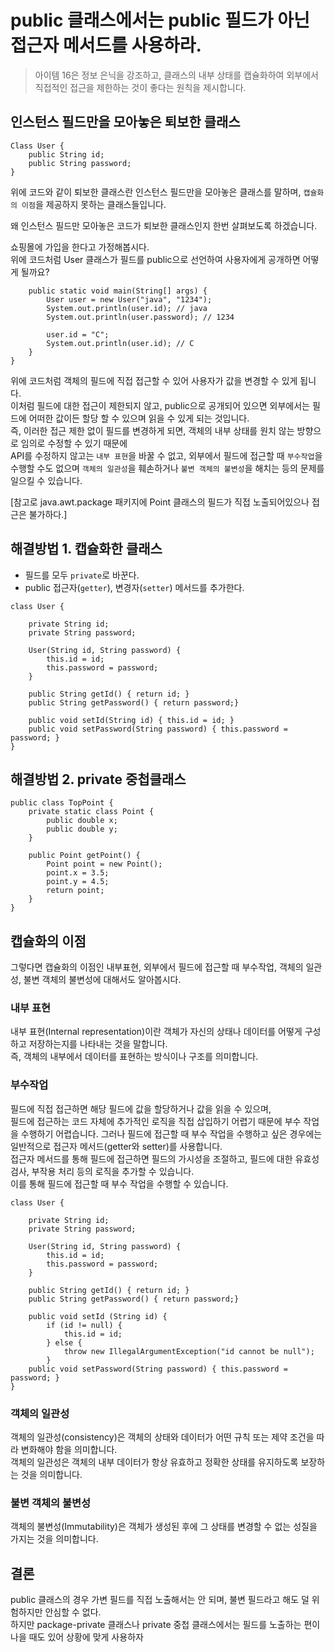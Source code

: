 # public 클래스에서는 public 필드가 아닌 접근자 메서드를 사용하라.

> 아이템 16은 정보 은닉을 강조하고, 클래스의 내부 상태를 캡슐화하여 외부에서 직접적인 접근을 제한하는 것이 좋다는 원칙을 제시합니다. 

## 인스턴스 필드만을 모아놓은 퇴보한 클래스

```
Class User {
    public String id;
    public String password;
}
```
위에 코드와 같이 퇴보한 클래스란 인스턴스 필드만을 모아놓은 클래스를 말하며,
`캡슐화의 이점`을 제공하지 못하는 클래스들입니다.

왜 인스턴스 필드만 모아놓은 코드가 퇴보한 클래스인지 한번 살펴보도록 하겠습니다.

쇼핑몰에 가입을 한다고 가정해봅시다. <br>
위에 코드처럼 User 클래스가 필드를 public으로 선언하여 사용자에게 공개하면 어떻게 될까요? <br>
```
    public static void main(String[] args) {
        User user = new User("java", "1234");
        System.out.println(user.id); // java
        System.out.println(user.password); // 1234
        
        user.id = "C";
        System.out.println(user.id); // C
    }
}
```
위에 코드처럼 객체의 필드에 직접 접근할 수 있어 사용자가 값을 변경할 수 있게 됩니다. <br>
이처럼 필드에 대한 접근이 제한되지 않고, public으로 공개되어 있으면 외부에서는 필드에 어떠한 값이든 할당 할 수 있으며 읽을 수 있게 되는 것입니다.<br>
즉, 이러한 접근 제한 없이 필드를 변경하게 되면, 객체의 내부 상태를 원치 않는 방향으로 임의로 수정할 수 있기 때문에 <br>
API를 수정하지 않고는 `내부 표현`을 바꿀 수 없고, 외부에서 필드에 접근할 때 `부수작업`을 수행할 수도 없으며 `객체의 일관성`을 훼손하거나 `불변 객체의 불변성`을 해치는 등의 문제를 일으킬 수 있습니다. <br>

[참고로 java.awt.package 패키지에 Point 클래스의 필드가 직접 노출되어있으나 접근은 불가하다.]

## 해결방법 1. 캡슐화한 클래스
- 필드를 모두 `private`로 바꾼다.
- public 접근자(`getter`), 변경자(`setter`) 메서드를 추가한다.
```
class User {

    private String id;
    private String password;
    
    User(String id, String password) {
        this.id = id;
        this.password = password;
    }

    public String getId() { return id; }
    public String getPassword() { return password;}
    
    public void setId(String id) { this.id = id; }
    public void setPassword(String password) { this.password = password; }
}
```

## 해결방법 2. private 중첩클래스
```
public class TopPoint {
	private static class Point {
		public double x;
		public double y;
	}

	public Point getPoint() {
		Point point = new Point();
		point.x = 3.5;
		point.y = 4.5;
		return point;
	}
}
```


## 캡슐화의 이점
그렇다면 캡슐화의 이점인 내부표현, 외부에서 필드에 접근할 때 부수작업, 객체의 일관성, 불변 객체의 불변성에 대해서도 알아봅시다.

### 내부 표현
내부 표현(Internal representation)이란 객체가 자신의 상태나 데이터를 어떻게 구성하고 저장하는지를 나타내는 것을 말합니다. <br>
즉, 객체의 내부에서 데이터를 표현하는 방식이나 구조를 의미합니다. <br>

### 부수작업
필드에 직접 접근하면 해당 필드에 값을 할당하거나 값을 읽을 수 있으며, <br>
필드에 접근하는 코드 자체에 추가적인 로직을 직접 삽입하기 어렵기 때문에 부수 작업을 수행하기 어렵습니다.
그러나 필드에 접근할 때 부수 작업을 수행하고 싶은 경우에는 일반적으로 접근자 메서드(getter와 setter)를 사용합니다. <br>
접근자 메서드를 통해 필드에 접근하면 필드의 가시성을 조절하고, 필드에 대한 유효성 검사, 부작용 처리 등의 로직을 추가할 수 있습니다. <br>
이를 통해 필드에 접근할 때 부수 작업을 수행할 수 있습니다.
```
class User {

    private String id;
    private String password;
    
    User(String id, String password) {
        this.id = id;
        this.password = password;
    }

    public String getId() { return id; }
    public String getPassword() { return password;}
    
    public void setId (String id) {
        if (id != null) {
            this.id = id;
        } else {
            throw new IllegalArgumentException("id cannot be null");
        }
    public void setPassword(String password) { this.password = password; }
}
```

### 객체의 일관성
객체의 일관성(consistency)은 객체의 상태와 데이터가 어떤 규칙 또는 제약 조건을 따라 변화해야 함을 의미합니다. <br> 
객체의 일관성은 객체의 내부 데이터가 항상 유효하고 정확한 상태를 유지하도록 보장하는 것을 의미합니다.

### 불변 객체의 불변성
객체의 불변성(Immutability)은 객체가 생성된 후에 그 상태를 변경할 수 없는 성질을 가지는 것을 의미합니다.


## 결론
public 클래스의 경우 가변 필드를 직접 노출해서는 안 되며, 불변 필드라고 해도 덜 위험하지만 안심할 수 없다. <br>
하지만 package-private 클래스나 private 중첩 클래스에서는 필드를 노출하는 편이 나을 때도 있어 상황에 맞게 사용하자